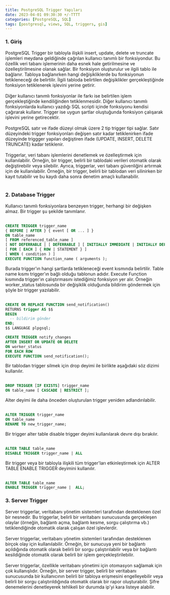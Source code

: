 ```yaml
---
title: PostgreSQL Trigger Yapıları
date: 2023-04-01 09:30:30 +/-TTTT
categories: [PostgreSQL, SQL]
tags: [postgresql, views, SQL, triggers, gis]
---
```


### <b> 1. Giriş </b>

<div class='text-justify'>
PostgreSQL Trigger bir tabloyla ilişkili insert, update, delete ve truncate işlemleri meydana geldiğinde çağrılan kullanıcı tanımlı bir fonksiyondur. Bu özellik veri tabanı işlemerinin daha esnek hale getirilmesine ve özelleştirilmesine olanak sağlar. Bir fonksiyon oluşturulur ve ilgili tablo ile bağlanır. Tabloya bağlanırken hangi değişikliklerde bu fonksiyonun tetikleneceği de belirtilir. İlgili tabloda belirtilen değişiklikler gerçekleştiğinde fonksiyon tetiklenerek işlevini yerine getirir.
</div><br>

<div class='text-justify'>
Diğer kullanıcı tanımlı fonksiyonlar ile farkı ise belirtilen işlem gerçekleştiğinde kendiliğinden tetiklenmesidir. Diğer kullanıcı tanımlı fonksiyonlarda kullanıcı yazdığı SQL scripti içinde fonksiyonu kendisi çağırarak kullanır. Trigger ise uygun şartlar oluştuğunda fonksiyon çalışarak işlevini yerine getirecektir.
</div><br>

<div class='text-justify'>
PostgreSQL satır ve ifade düzeyi olmak üzere 2 tip trigger tipi sağlar. Satır düzeyindeki trigger fonksiyonları değişen satır kadar tetiklenirken ifade düzeyinde triggger yapıları değiştiren ifade (UPDATE, INSERT, DELETE TRUNCATE) kadar tetiklenir. 
</div><br>

<div class='text-justify'>
Triggerlar, veri tabanı işlemlerini denetlemek ve özelleştirmek için kullanılabilir. Örneğin, bir trigger, belirli bir tablodaki verileri otomatik olarak değiştirebilir veya silebilir. Ayrıca, triggerlar, veri tabanı güvenliğini artırmak için de kullanılabilir. Örneğin, bir trigger, belirli bir tablodan veri silinirken bir kayıt tutabilir ve bu kaydı daha sonra denetim amaçlı kullanabilir.
</div><br>

### <b> 2. Database Trigger </b>

<div class='text-justify'>
Kullanıcı tanımlı fonksiyonlara benzeyen trigger, herhangi bir değişken almaz. Bir trigger şu şekilde tanımlanır.
</div><br>

```sql
CREATE TRIGGER trigger_name
{ BEFORE | AFTER } { event [ OR ... ] }
ON table_name
[ FROM referenced_table_name ]
[ NOT DEFERRABLE | [ DEFERRABLE ] [ INITIALLY IMMEDIATE | INITIALLY DEFERRED ] ]
[ FOR [ EACH ] { ROW | STATEMENT } ]
[ WHEN ( condition ) ]
EXECUTE FUNCTION function_name ( arguments );
```
<div class='text-justify'>
Burada trigger'ın hangi şartlarda tetikleneceği event kısmında belirtilir. Table name kısmı trigger'ın bağlı olduğu tablonun adıdır. Execute Function kısmında trigger'ın çalıştırmasını istediğimiz fonksiyon yer alır. Örneğin worker_status tablosunda bir değişiklik olduğunda bildirim göndermek için şöyle bir trigger yazılabilir.
</div><br>

```sql
CREATE OR REPLACE FUNCTION send_notification()
RETURNS trigger AS $$
BEGIN
  -- bildirim gönder
END;
$$ LANGUAGE plpgsql;

CREATE TRIGGER notify_changes
AFTER INSERT OR UPDATE OR DELETE
ON worker_status
FOR EACH ROW
EXECUTE FUNCTION send_notification();
```

<div class='text-justify'>
Bir tablodan trigger silmek için drop deyimi ile birlikte aşağıdaki söz dizimi kullanılır.
</div><br>

```sql
DROP TRIGGER [IF EXISTS] trigger_name 
ON table_name [ CASCADE | RESTRICT ];
```

<div class='text-justify'>
Alter deyimi ile daha önceden oluşturulan trigger yeniden adlandırılabilir.
</div><br>

```sql
ALTER TRIGGER trigger_name
ON table_name 
RENAME TO new_trigger_name;
```

<div class='text-justify'>
Bir trigger alter table disable trigger deyimi kullanılarak devre dışı bırakılır.
</div><br>

```sql
ALTER TABLE table_name
DISABLE TRIGGER trigger_name | ALL
```

<div class='text-justify'>
Bir trigger veya bir tabloyla ilişkili tüm trigger'ları etkinleştirmek için ALTER TABLE ENABLE TRIGGER deyimini kullanılır.
</div><br>

```sql
ALTER TABLE table_name
ENABLE TRIGGER trigger_name |  ALL;
```

### <b> 3. Server Trigger </b>

<div class='text-justify'>
Server triggerlar, veritabanı yönetim sistemleri tarafından desteklenen özel bir nesnedir. Bu triggerlar, belirli bir veritabanı sunucusunda gerçekleşen olaylar (örneğin, bağlantı açma, bağlantı kesme, sorgu çalıştırma vb.) tetiklendiğinde otomatik olarak çalışan özel işlevlerdir.
</div><br>

<div class='text-justify'>
Server triggerlar, veritabanı yönetim sistemleri tarafından desteklenen birçok olay için kullanılabilir. Örneğin, bir sunucuya yeni bir bağlantı açıldığında otomatik olarak belirli bir sorgu çalıştırılabilir veya bir bağlantı kesildiğinde otomatik olarak belirli bir işlem gerçekleştirilebilir.
</div><br>

<div class='text-justify'>
Server triggerlar, özellikle veritabanı yönetimi için otomasyon sağlamak için çok kullanışlıdır. Örneğin, bir server trigger, belirli bir veritabanı sunucusunda bir kullanıcının belirli bir tabloya erişmesini engelleyebilir veya belirli bir sorgu çalıştırıldığında otomatik olarak bir rapor oluşturabilir. Şifre denemelerini denetleyerek tehlikeli bir durumda ip'yi kara listeye alabilir.
</div><br>

<div class='text-justify'>

</div><br>